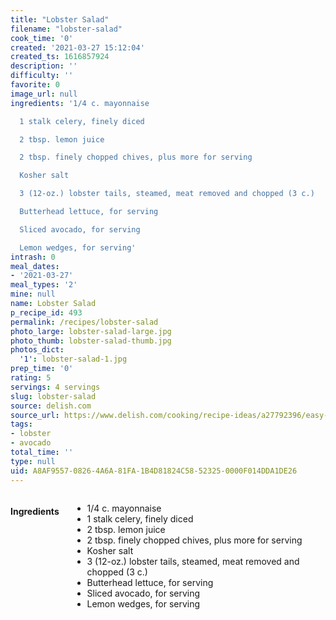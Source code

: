 ```yaml
---
title: "Lobster Salad"
filename: "lobster-salad"
cook_time: '0'
created: '2021-03-27 15:12:04'
created_ts: 1616857924
description: ''
difficulty: ''
favorite: 0
image_url: null
ingredients: '1/4 c. mayonnaise

  1 stalk celery, finely diced

  2 tbsp. lemon juice

  2 tbsp. finely chopped chives, plus more for serving

  Kosher salt

  3 (12-oz.) lobster tails, steamed, meat removed and chopped (3 c.)

  Butterhead lettuce, for serving

  Sliced avocado, for serving

  Lemon wedges, for serving'
intrash: 0
meal_dates:
- '2021-03-27'
meal_types: '2'
mine: null
name: Lobster Salad
p_recipe_id: 493
permalink: /recipes/lobster-salad
photo_large: lobster-salad-large.jpg
photo_thumb: lobster-salad-thumb.jpg
photos_dict:
  '1': lobster-salad-1.jpg
prep_time: '0'
rating: 5
servings: 4 servings
slug: lobster-salad
source: delish.com
source_url: https://www.delish.com/cooking/recipe-ideas/a27792396/easy-lobster-salad-recipe/
tags:
- lobster
- avocado
total_time: ''
type: null
uid: A8AF9557-0826-4A6A-81FA-1B4D81824C58-52325-0000F014DDA1DE26
---
```

<div class="large-8 medium-7 columns" id="writeup">	</div><!-- #writeup -->
</div><!-- #row-one -->
<div class="row" id="row-two">	<div class="medium-4 small-5 columns" id="ingredients"><h4>Ingredients</h4><div class="box box-ingredients content"><ul>
<li>1/4 c. mayonnaise</li>
<li>1 stalk celery, finely diced</li>
<li>2 tbsp. lemon juice</li>
<li>2 tbsp. finely chopped chives, plus more for serving</li>
<li>Kosher salt</li>
<li>3 (12-oz.) lobster tails, steamed, meat removed and chopped (3 c.)</li>
<li>Butterhead lettuce, for serving</li>
<li>Sliced avocado, for serving</li>
<li>Lemon wedges, for serving</li>
</ul>
</div>	</div>	<div class="medium-6 small-7 columns" id="directions">	</div>
